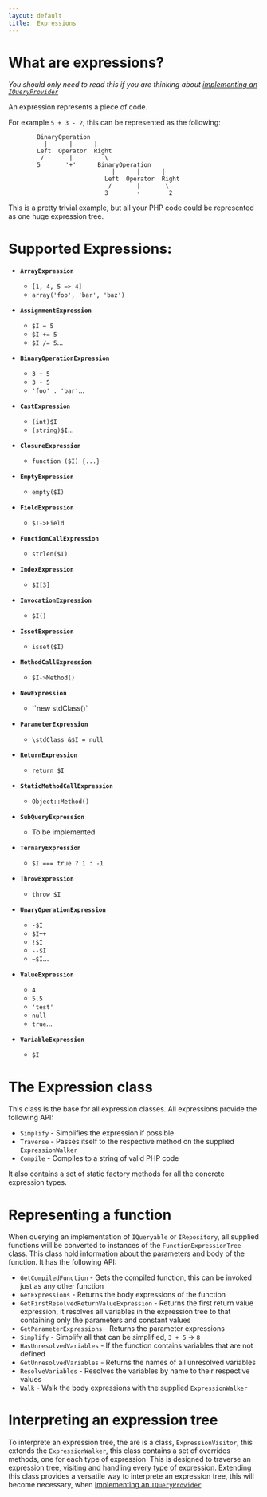 ```yaml
---
layout: default
title:  Expressions
---
```


What are expressions?
=====================

*You should only need to read this if you are thinking about [implementing an `IQueryProvider`](query-provider.html)*

An expression represents a piece of code. 

For example `5 + 3 - 2`, this can be represented as the following:

```
        BinaryOperation
          |      |      |
        Left  Operator  Right
         /       |         \
        5       '+'      BinaryOperation
                             |      |      |
                           Left  Operator  Right
                            /       |       \
                           3        -        2
```

This is a pretty trivial example, but all your PHP code could be represented
as one huge expression tree.

Supported Expressions:
======================

 - **`ArrayExpression`**
    - `[1, 4, 5 => 4]`
    - `array('foo', 'bar', 'baz')`

 - **`AssignmentExpression`**
    - `$I = 5`
    - `$I += 5`
    - `$I /= 5`...

 - **`BinaryOperationExpression`** 
    - `3 + 5`
    - `3 - 5`
    - `'foo' . 'bar'`...

 - **`CastExpression`** 
    - `(int)$I`
    - `(string)$I`...

 - **`ClosureExpression`** 
    - `function ($I) {...}`

 - **`EmptyExpression`** 
    - `empty($I)`

 - **`FieldExpression`** 
    - `$I->Field`

 - **`FunctionCallExpression`** 
    - `strlen($I)`

 - **`IndexExpression`** 
    - `$I[3]`

 - **`InvocationExpression`** 
    - `$I()`

 - **`IssetExpression`** 
    - `isset($I)`
 - **`MethodCallExpression`** 
    - `$I->Method()`

 - **`NewExpression`** 
    - ``new stdClass()`

 - **`ParameterExpression`**
    - `\stdClass &$I = null`

 - **`ReturnExpression`** 
    - `return $I`

 - **`StaticMethodCallExpression`** 
    - `Object::Method()`

 - **`SubQueryExpression`**
    - To be implemented

 - **`TernaryExpression`** 
    - `$I === true ? 1 : -1`

 - **`ThrowExpression`** 
    - `throw $I`

 - **`UnaryOperationExpression`** 
    - `-$I`
    - `$I++`
    - `!$I`
    - `--$I`
    - `~$I`...

 - **`ValueExpression`** 
    - `4`
    - `5.5`
    - `'test'`
    - `null`
    - `true`...

 - **`VariableExpression`** 
    - `$I`

The Expression class
====================
This class is the base for all expression classes. All expressions provide the following API:

 - `Simplify` - Simplifies the expression if possible
 - `Traverse` - Passes itself to the respective method on the supplied `ExpressionWalker`
 - `Compile` - Compiles to a string of valid PHP code

It also contains a set of static factory methods for all the concrete expression types.


Representing a function
=======================

When querying an implementation of `IQueryable` or `IRepository`, all supplied functions will be
converted to instances of the `FunctionExpressionTree` class. This class hold information about the
parameters and body of the function. It has the following API:

 - `GetCompiledFunction` - Gets the compiled function, this can be invoked just as any other function
 - `GetExpressions` - Returns the body expressions of the function
 - `GetFirstResolvedReturnValueExpression` - Returns the first return value expression, it resolves all variables in the expression tree to that containing only the parameters and constant values
 - `GetParameterExpressions` - Returns the parameter expressions
 - `Simplify` - Simplify all that can be simplified, `3 + 5` -> `8`
 - `HasUnresolvedVariables` - If the function contains variables that are not defined
 - `GetUnresolvedVariables` - Returns the names of all unresolved variables
 - `ResolveVariables` - Resolves the variables by name to their respective values
 - `Walk` - Walk the body expressions with the supplied `ExpressionWalker`

Interpreting an expression tree
===============================

To interprete an expression tree, the are is a class, `ExpressionVisitor`, this extends the 
`ExpressionWalker`, this class contains a set of overrides methods, one for each type of expression.
This is designed to traverse an expression tree, visiting and handling every type of expression.
Extending this class provides a versatile way to interprete an expression tree, this will become 
necessary, when [implementing an `IQueryProvider`](query-provider.html).
